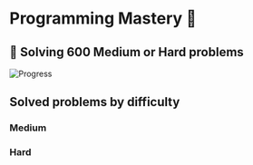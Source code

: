 # Programming Mastery :punch:

## :goal_net:  Solving 600 Medium or Hard problems 

![Progress](https://progress-bar.dev/15/?scale=600&title=InterviewGod&width=500&color=babaca&suffix=+problems+solved)

## Solved problems by difficulty

### Medium

### Hard

